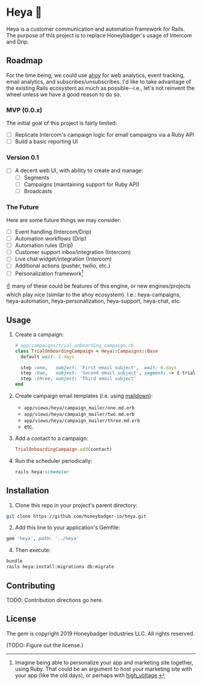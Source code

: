 # Heya 👋
Heya is a customer communication and automation framework for Rails. The purpose
of this project is to replace Honeybadger's usage of Intercom and Drip.

## Roadmap
For the time being, we could use [ahoy](https://github.com/ankane/ahoy) for web
analytics, event tracking, email analytics, and subscribes/unsubscribes. I'd
like to take advantage of the existing Rails ecosystem as much as
possible--i.e., let's not reinvent the wheel unless we have a good reason to do
so.

### MVP (0.0.x)
The initial goal of this project is fairly limited:

- [ ] Replicate Intercom's campaign logic for email campaigns via a Ruby API
- [ ] Build a basic reporting UI

### Version 0.1
- [ ] A decent web UI, with ability to create and manage:
  - [ ] Segments
  - [ ] Campaigns (maintaining support for Ruby API)
  - [ ] Broadcasts

### The Future
Here are some future things we may consider:

- [ ] Event handling (Intercom/Drip)
- [ ] Automation workflows (Drip)
- [ ] Automation rules (Drip)
- [ ] Customer support inbox/integration (Intercom)
- [ ] Live chat widget/integration (Intercom)
- [ ] Additional actions (pusher, twilio, etc.)
- [ ] Personalization framework[^1]

☝️ many of these could be features of this engine, or new engines/projects which
play nice (similar to the ahoy ecosystem). I.e.: heya-campaigns,
heya-automation, heya-personalization, heya-support, heya-chat, etc.

[^1]: Imagine being able to personalize your app and marketing site together,
using Ruby. That could be an argument to host your marketing site with your app
(like the old days), or perhaps with
[high_voltage](https://github.com/thoughtbot/high_voltage).

## Usage
1. Create a campaign:
    ```ruby
    # app/campaigns/trial_onboarding_campaign.rb
    class TrialOnboardingCampaign < Heya::Campaigns::Base
      default wait: 2.days

      step :one,   subject: 'First email subject',  wait: 0.days
      step :two,   subject: 'Second email subject', segment: -> { trialing.installed_project }
      step :three, subject: 'Third email subject'
    end
    ```

2. Create campaign email templates (i.e. using
   [maildown](https://github.com/schneems/maildown)):
    - `app/views/heya/campaign_mailer/one.md.erb`
    - `app/views/heya/campaign_mailer/two.md.erb`
    - `app/views/heya/campaign_mailer/three.md.erb`
    - etc.

3. Add a contact to a campaign:
    ```ruby
    TrialOnboardingCampaign.add(contact)
    ```

4. Run the scheduler periodically:
    ```ruby
    rails heya:scheduler
    ```

## Installation
1. Clone this repo in your project's parent directory:
```bash
git clone https://github.com/honeybadger-io/heya.git
```

2. Add this line to your application's Gemfile:
```ruby
gem 'heya', path: '../heya'
```

4. Then execute:
```bash
bundle
rails heya:install:migrations db:migrate
```

## Contributing
TODO: Contribution directions go here.

## License
The gem is copyright 2019 Honeybadger Industries LLC. All rights reserved.

(TODO: Figure out the license.)

